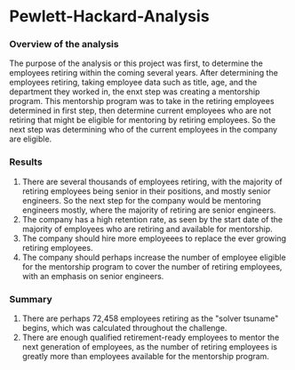 # Pewlett-Hackard-Analysis

### Overview of the analysis
The purpose of the analysis or this project was first, to determine the employees retiring within the coming several years. 
After determining the employees retiring, taking employee data such as title, age, and the department they worked in, the enxt step was creating a mentorship program.
This mentorship program was to take in the retiring employees determined in first step, then determine current employees who are not retiring that might be eligible for mentoring by retiring employees.
So the next step was determining who of the current employees in the company are eligible. 

### Results
1. There are several thousands of employees retiring, with the majority of retiring employees being senior in their positions, and mostly senior engineers. So the next step for the company would be mentoring engineers mostly, where the majority of retiring are senior engineers.
2. The company has a high retention rate, as seen by the start date of the majority of employees who are retiring and available for mentorship.
3. The company should hire more employeees to replace the ever growing retiring employees.
4. The company should perhaps increase the number of employee eligible for the mentorship program to cover the number of retiring employees, with an emphasis on senior engineers. 

### Summary
1. There are perhaps 72,458 employees retiring as the "solver tsuname" begins, which was calculated throughout the challenge. 
2. There are enough qualified retirement-ready employees to mentor the next generation of employees, as the number of retiring employees is greatly more than employees available for the mentorship program.